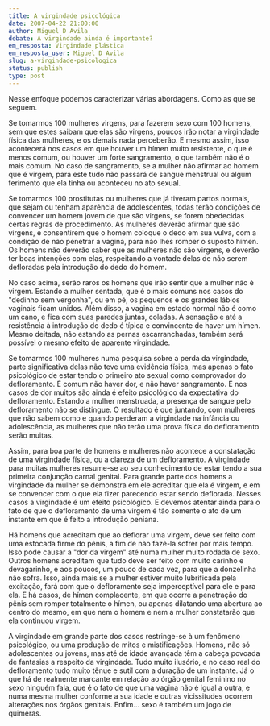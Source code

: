 ```yaml
---
title: A virgindade psicológica
date: 2007-04-22 21:00:00
author: Miguel D Avila
debate: A virgindade ainda é importante?
em_resposta: Virgindade plástica
em_resposta_user: Miguel D Avila
slug: a-virgindade-psicologica
status: publish 
type: post
---
```


Nesse enfoque podemos caracterizar várias abordagens. Como as que se seguem.  

  

Se tomarmos 100 mulheres virgens, para fazerem sexo com 100 homens, sem que estes saibam que elas são virgens, poucos irão notar a virgindade física das mulheres, e os demais nada perceberão. E mesmo assim, isso acontecerá nos casos em que houver um hímen muito resistente, o que é menos comum, ou houver um forte sangramento, o que também não é o mais comum. No caso de sangramento, se a mulher não afirmar ao homem que é virgem, para este tudo não passará de sangue menstrual ou algum ferimento que ela tinha ou aconteceu no ato sexual.  

  

Se tomarmos 100 prostitutas ou mulheres que já tiveram partos normais, que sejam ou tenham aparência de adolescentes, todas terão condições de convencer um homem jovem de que são virgens, se forem obedecidas certas regras de procedimento. As mulheres deverão afirmar que são virgens, e consentirem que o homem coloque o dedo em sua vulva, com a condição de não penetrar a vagina, para não lhes romper o suposto hímen. Os homens não deverão saber que as mulheres não são virgens, e deverão ter boas intenções com elas, respeitando a vontade delas de não serem defloradas pela introdução do dedo do homem.   

  

No caso acima, serão raros os homens que irão sentir que a mulher não é virgem. Estando a mulher sentada, que é o mais comuns nos casos do "dedinho sem vergonha", ou em pé, os pequenos e os grandes lábios vaginais ficam unidos. Além disso, a vagina em estado normal não é como um cano, e fica com suas paredes juntas, coladas. A sensação e até a resistência à introdução do dedo é típica e convincente de haver um hímen. Mesmo deitada, não estando as pernas escarranchadas, também será possível o mesmo efeito de aparente virgindade.   

  

Se tomarmos 100 mulheres numa pesquisa sobre a perda da virgindade, parte significativa delas não teve uma evidência física, mas apenas o fato psicológico de estar tendo o primeiro ato sexual como comprovador do defloramento. É comum não haver dor, e não haver sangramento. E nos casos de dor muitos são ainda é efeito psicológico da expectativa do defloramento. Estando a mulher menstruada, a presença de sangue pelo defloramento não se distingue. O resultado é que juntando, com mulheres que não sabem como e quando perderam a virgindade na infância ou adolescência, as mulheres que não terão uma prova física do defloramento serão muitas.   

  

Assim, para boa parte de homens e mulheres não acontece a constatação de uma virgindade física, ou a clareza de um defloramento. A virgindade para muitas mulheres resume-se ao seu conhecimento de estar tendo a sua primeira conjunção carnal genital. Para grande parte dos homens a virgindade da mulher se demonstra em ele acreditar que ela é virgem, e em se convencer com o que ela fizer parecendo estar sendo deflorada. Nesses casos a virgindade é um efeito psicológico. E devemos atentar ainda para o fato de que o defloramento de uma virgem é tão somente o ato de um instante em que é feito a introdução peniana.  

  

Há homens que acreditam que ao deflorar uma virgem, deve ser feito com uma estocada firme do pênis, a fim de não fazê-la sofrer por mais tempo. Isso pode causar a "dor da virgem" até numa mulher muito rodada de sexo. Outros homens acreditam que tudo deve ser feito com muito carinho e devagarinho, e aos poucos, um pouco de cada vez, para que a donzelinha não sofra. Isso, ainda mais se a mulher estiver muito lubrificada pela excitação, fará com que o defloramento seja imperceptível para ele e para ela. E há casos, de hímen complacente, em que ocorre a penetração do pênis sem romper totalmente o hímen, ou apenas dilatando uma abertura ao centro do mesmo, em que nem o homem e nem a mulher constatarão que ela continuou virgem.  

  

A virgindade em grande parte dos casos restringe-se à um fenômeno psicológico, ou uma produção de mitos e mistificações. Homens, não só adolescentes ou jovens, mas até de idade avançada têm a cabeça povoada de fantasias a respeito da virgindade. Tudo muito ilusório, e no caso real do defloramento tudo muito tênue e sutil com a duração de um instante. Já o que há de realmente marcante em relação ao órgão genital feminino no sexo ninguém fala, que é o fato de que uma vagina não é igual a outra, e numa mesma mulher conforme a sua idade e outras vicissitudes ocorrem alterações nos órgãos genitais. Enfim... sexo é também um jogo de quimeras.
